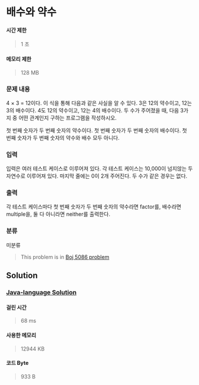 # 배수와 약수
#### 시간 제한
> 1 초
#### 메모리 제한
> 128 MB
### 문제 내용

4 × 3 = 12이다.
이 식을 통해 다음과 같은 사실을 알 수 있다.
3은 12의 약수이고, 12는 3의 배수이다.
4도 12의 약수이고, 12는 4의 배수이다.
두 수가 주어졌을 때, 다음 3가지 중 어떤 관계인지 구하는 프로그램을 작성하시오.

첫 번째 숫자가 두 번째 숫자의 약수이다.
첫 번째 숫자가 두 번째 숫자의 배수이다.
첫 번째 숫자가 두 번째 숫자의 약수와 배수 모두 아니다.


### 입력

입력은 여러 테스트 케이스로 이루어져 있다. 각 테스트 케이스는 10,000이 넘지않는 두 자연수로 이루어져 있다. 마지막 줄에는 0이 2개 주어진다. 두 수가 같은 경우는 없다.

### 출력

각 테스트 케이스마다 첫 번째 숫자가 두 번째 숫자의 약수라면 factor를, 배수라면 multiple을, 둘 다 아니라면 neither를 출력한다.

### 분류
미분류
> This problem is in [Boj 5086 problem](https://www.acmicpc.net/problem/5086)

## Solution
### [Java-language Solution](./main.java)
#### 걸린 시간
> 68 ms
#### 사용한 메모리
> 12944 KB
#### 코드 Byte
> 933 B
